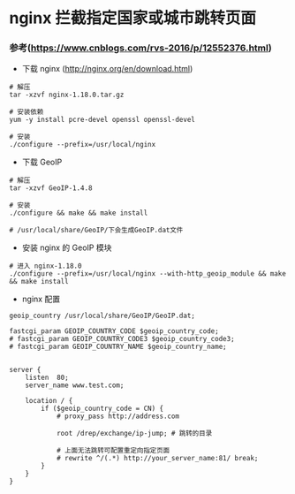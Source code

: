 # nginx 拦截指定国家或城市跳转页面

### 参考(https://www.cnblogs.com/rvs-2016/p/12552376.html)

- 下载 nginx (http://nginx.org/en/download.html)

```
# 解压
tar -xzvf nginx-1.18.0.tar.gz

# 安装依赖
yum -y install pcre-devel openssl openssl-devel

# 安装
./configure --prefix=/usr/local/nginx
```

- 下载 GeoIP

```
# 解压
tar -xzvf GeoIP-1.4.8

# 安装
./configure && make && make install

# /usr/local/share/GeoIP/下会生成GeoIP.dat文件
```

- 安装 nginx 的 GeoIP 模块

```
# 进入 nginx-1.18.0
./configure --prefix=/usr/local/nginx --with-http_geoip_module && make && make install
```

- nginx 配置

```
geoip_country /usr/local/share/GeoIP/GeoIP.dat;

fastcgi_param GEOIP_COUNTRY_CODE $geoip_country_code;
# fastcgi_param GEOIP_COUNTRY_CODE3 $geoip_country_code3;
# fastcgi_param GEOIP_COUNTRY_NAME $geoip_country_name;


server {
    listen  80;
    server_name www.test.com;

    location / {
        if ($geoip_country_code = CN) {
            # proxy_pass http://address.com

            root /drep/exchange/ip-jump; # 跳转的目录

            # 上面无法跳转可配置重定向指定页面
            # rewrite ^/(.*) http://your_server_name:81/ break;
        }
    }
}
```
